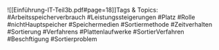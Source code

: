 
![[Einführung-IT-Teil3b.pdf#page=18]]Tags & Topics:
   #Arbeitsspeicherverbrauch
   #Leistungssteigerungen
   #Platz
   #Rolle
   #nichtHauptspeicher
   #Speichermedien
   #Sortiermethode
   #Zeitverhalten
   #Sortierung
   #Verfahrens
   #Plattenlaufwerke
   #SortierVerfahren
   #Beschftigung
   #Sortierproblem